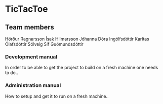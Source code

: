 TicTacToe
=========

## Team members

Hörður Ragnarsson
Ísak Hilmarsson
Jóhanna Dóra Ingólfsdóttir
Karítas Ólafsdóttir
Sólveig Sif Guðmundsdóttir

### Development manual

In order to be able to get the project to build on a fresh machine one needs to do..


### Administration manual

How to setup and get it to run on a fresh machine..


